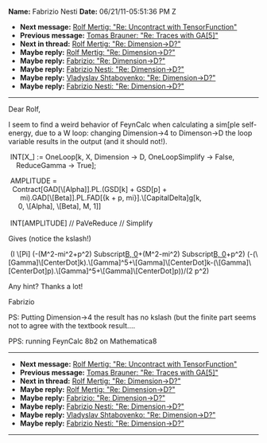 **Name:** Fabrizio Nesti
**Date:** 06/21/11-05:51:36 PM Z

  - **Next message:** [Rolf Mertig: "Re: Uncontract with
    TensorFunction"](0643.html)
  - **Previous message:** [Tomas Brauner: "Re: Traces with
    GA[5]"](0641.html)
  - **Next in thread:** [Rolf Mertig: "Re: Dimension-\>D?"](0644.html)
  - **Maybe reply:** [Rolf Mertig: "Re: Dimension-\>D?"](0644.html)
  - **Maybe reply:** [Fabrizio: "Re: Dimension-\>D?"](0645.html)
  - **Maybe reply:** [Fabrizio Nesti: "Re: Dimension-\>D?"](0646.html)
  - **Maybe reply:** [Vladyslav Shtabovenko: "Re:
    Dimension-\>D?"](0973.html)
  - **Maybe reply:** [Fabrizio Nesti: "Re: Dimension-\>D?"](1400.html)

-----

Dear Rolf,  

I seem to find a weird behavior of FeynCalc when calculating a
sim[ple self-energy, due to a W loop: changing Dimension-\>4 to
Dimenson-\>D the loop variable results in the output (and it should
not\!).  

 INT[X\_] := OneLoop[k, X, Dimension -\> D, OneLoopSimplify
-\> False,  
    ReduceGamma -\> True];  

 AMPLITUDE =  
  Contract[GAD[\\[Alpha]].PL.(GSD[k] +
GSD[p] +  
      mi).GAD[\\[Beta]].PL.FAD[{k + p,
mi}].\\[CapitalDelta]g[k,  
     0, \\[Alpha], \\[Beta], M, 1]]  
   
 INT[AMPLITUDE] // PaVeReduce // Simplify  

Gives (notice the kslash\!)  

 (I \\[Pi] (-(M^2-mi^2+p^2) Subscript[B,
0](p^2,M^2,mi^2)+(M^2-mi^2) Subscript[B, 0](0,M^2,mi^2)+p^2)
(-(\\[Gamma]\\[CenterDot]k).\\[Gamma]^5+\\[Gamma]\\[CenterDot]k-(\\[Gamma]\\[CenterDot]p).\\[Gamma]^5+\\[Gamma]\\[CenterDot]p))/(2
p^2)  

Any hint? Thanks a lot\!  

Fabrizio  

PS: Putting Dimension-\>4 the result has no kslash (but the finite part
seems not to agree with the textbook result....  

PPS: running FeynCalc 8b2 on Mathematica8  

-----

  - **Next message:** [Rolf Mertig: "Re: Uncontract with
    TensorFunction"](0643.html)
  - **Previous message:** [Tomas Brauner: "Re: Traces with
    GA[5]"](0641.html)
  - **Next in thread:** [Rolf Mertig: "Re: Dimension-\>D?"](0644.html)
  - **Maybe reply:** [Rolf Mertig: "Re: Dimension-\>D?"](0644.html)
  - **Maybe reply:** [Fabrizio: "Re: Dimension-\>D?"](0645.html)
  - **Maybe reply:** [Fabrizio Nesti: "Re: Dimension-\>D?"](0646.html)
  - **Maybe reply:** [Vladyslav Shtabovenko: "Re:
    Dimension-\>D?"](0973.html)
  - **Maybe reply:** [Fabrizio Nesti: "Re: Dimension-\>D?"](1400.html)

-----

